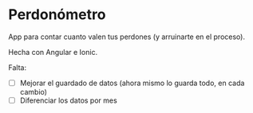 # Perdonómetro

App para contar cuanto valen tus perdones (y arruinarte en el proceso).

Hecha con Angular e Ionic.

Falta:

- [ ] Mejorar el guardado de datos (ahora mismo lo guarda todo, en cada cambio)
- [ ] Diferenciar los datos por mes
